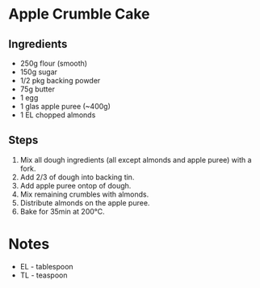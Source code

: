 # Apple Crumble Cake


## Ingredients

- 250g flour (smooth)
- 150g sugar
- 1/2 pkg backing powder
- 75g butter
- 1 egg
- 1 glas apple puree (~400g)
- 1 EL chopped almonds


## Steps
1. Mix all dough ingredients (all except almonds and apple puree) with a fork.
2. Add 2/3 of dough into backing tin.
3. Add apple puree ontop of dough.
4. Mix remaining crumbles with almonds.
5. Distribute almonds on the apple puree.
6. Bake for 35min at 200°C.


# Notes

- EL - tablespoon
- TL - teaspoon